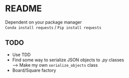 # README

Dependent on your package manager <br>
`Conda install requests` / `Pip install requests`

## TODO
- Use TDD
- Find some way to serialize JSON objects to *.py* classes <br>
--> Make my own `serialize_objects` class
- Board/Square factory